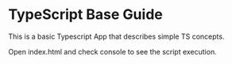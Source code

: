 # TypeScript Base Guide

This is a basic Typescript App that describes simple TS concepts.

Open index.html and check console to see the script execution.